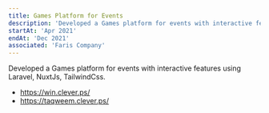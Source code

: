 ```yaml
---
title: Games Platform for Events
description: 'Developed a Games platform for events with interactive features using Laravel, NuxtJs, TailwindCss.'
startAt: 'Apr 2021'
endAt: 'Dec 2021'
associated: 'Faris Company'
---
```


Developed a Games platform for events with interactive features using Laravel, NuxtJs, TailwindCss.

- https://win.clever.ps/
- https://taqweem.clever.ps/
